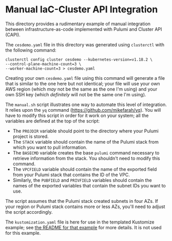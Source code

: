 # Manual IaC-Cluster API Integration

This directory provides a rudimentary example of manual integration between infrastructure-as-code implemented with Pulumi and Cluster API (CAPI).

The `cesdemo.yaml` file in this directory was generated using `clusterctl` with the following command:

    clusterctl config cluster cesdemo --kubernetes-version=v1.18.2 \
    --control-plane-machine-count=3 \
    --worker-machine-count=3 > cesdemo.yaml

Creating your own `cesdemo.yaml` file using this command will generate a file that is similar to the one here but not identical; your file will use your own AWS region (which _may_ not be the same as the one I'm using) and your own SSH key (which _definitely_ will not be the same one I'm using).

The `manual.sh` script illustrates one way to automate this level of integration. It relies upon the `yq` command (https://github.com/mikefarah/yq). You will have to modify this script in order for it work on your system; all the variables are defined at the top of the script:

* The `PROJDIR` variable should point to the directory where your Pulumi project is stored.
* The `STACK` variable should contain the name of the Pulumi stack from which you want to pull information.
* The `BASECMD` variable creates the base `pulumi` command necessary to retrieve information from the stack. You shouldn't need to modify this command.
* The `VPCFIELD` variable should contain the name of the exported field from your Pulumi stack that contains the ID of the VPC.
* Similarly, the `PUBFIELD` and `PRIVFIELD` variables should contain the names of the exported variables that contain the subnet IDs you want to use.

The script assumes that the Pulumi stack created subnets in four AZs. If your region or Pulumi stack contains more or less AZs, you'll need to adjust the script accordingly.

The `kustomization.yaml` file is here for use in the templated Kustomize example; see [the README for that example](../templated-kustomize/README.md) for more details. It is not used for this example.
